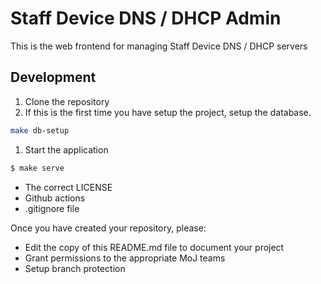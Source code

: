 # Staff Device DNS / DHCP Admin

This is the web frontend for managing Staff Device DNS / DHCP servers


## Development

1. Clone the repository
1. If this is the first time you have setup the project, setup the database.
```sh
make db-setup
```
1. Start the application
```sh
$ make serve
```


* The correct LICENSE
* Github actions
* .gitignore file

Once you have created your repository, please:

* Edit the copy of this README.md file to document your project
* Grant permissions to the appropriate MoJ teams
* Setup branch protection


